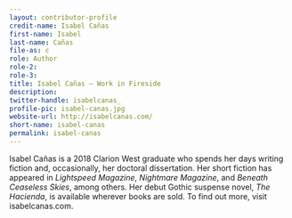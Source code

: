 ```yaml
---
layout: contributor-profile
credit-name: Isabel Cañas
first-name: Isabel
last-name: Cañas
file-as: c
role: Author
role-2:
role-3:
title: Isabel Cañas — Work in Fireside
description:
twitter-handle: isabelcanas_
profile-pic: isabel-canas.jpg
website-url: http://isabelcanas.com/
short-name: isabel-canas
permalink: isabel-canas
---
```

Isabel Cañas is a 2018 Clarion West graduate who spends her days writing fiction and, occasionally, her doctoral dissertation. Her short fiction has appeared in _Lightspeed Magazine_, _Nightmare Magazine_, and _Beneath Ceaseless Skies_, among others. Her debut Gothic suspense novel, _The Hacienda_, is available wherever books are sold. To find out more, visit isabelcanas.com.
